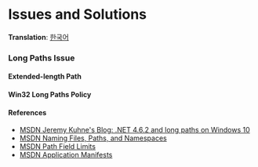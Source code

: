 # Issues and Solutions
**Translation**: [한국어](ko_kr/issues_and_solutions.md)

### Long Paths Issue







#### Extended-length Path




#### Win32 Long Paths Policy
































#### References
- [MSDN Jeremy Kuhne's Blog: .NET 4.6.2 and long paths on Windows 10](https://blogs.msdn.microsoft.com/jeremykuhne/2016/07/30/net-4-6-2-and-long-paths-on-windows-10/)
- [MSDN Naming Files, Paths, and Namespaces][MSDN Naming Files, Paths, and Namespaces]
- [MSDN Path Field Limits](https://docs.microsoft.com/en-us/cpp/c-runtime-library/path-field-limits)
- [MSDN Application Manifests][Application Manifests]

[MSDN Naming Files, Paths, and Namespaces]: https://msdn.microsoft.com/en-us/library/windows/desktop/aa365247(v=vs.85).aspx
[Application Manifests]: https://msdn.microsoft.com/en-us/library/windows/desktop/aa374191(v=vs.85).aspx
